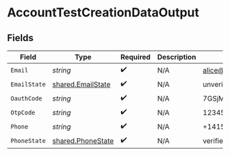 # AccountTestCreationDataOutput


## Fields

| Field                                                  | Type                                                   | Required                                               | Description                                            | Example                                                |
| ------------------------------------------------------ | ------------------------------------------------------ | ------------------------------------------------------ | ------------------------------------------------------ | ------------------------------------------------------ |
| `Email`                                                | *string*                                               | :heavy_check_mark:                                     | N/A                                                    | alice@example.com                                      |
| `EmailState`                                           | [shared.EmailState](../../models/shared/emailstate.md) | :heavy_check_mark:                                     | N/A                                                    | unverified                                             |
| `OauthCode`                                            | *string*                                               | :heavy_check_mark:                                     | N/A                                                    | 7GSjMRSHs6Ak7C_zvVW6P2IhZOHxMK7HZKW1fMX85ms            |
| `OtpCode`                                              | *string*                                               | :heavy_check_mark:                                     | N/A                                                    | 123456                                                 |
| `Phone`                                                | *string*                                               | :heavy_check_mark:                                     | N/A                                                    | +14155550199                                           |
| `PhoneState`                                           | [shared.PhoneState](../../models/shared/phonestate.md) | :heavy_check_mark:                                     | N/A                                                    | verified                                               |